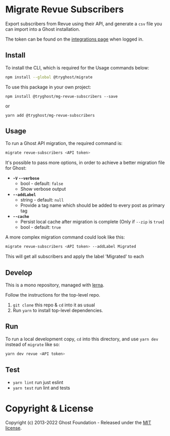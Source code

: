 # Migrate Revue Subscribers

Export subscribers from Revue using their API, and generate a `csv` file you can import into a Ghost installation.

The token can be found on the [integrations page](https://www.getrevue.co/app/integrations) when logged in.


## Install

To install the CLI, which is required for the Usage commands below:

```sh
npm install --global @tryghost/migrate
```

To use this package in your own project:

`npm install @tryghost/mg-revue-subscribers --save`

or

`yarn add @tryghost/mg-revue-subscribers`


## Usage


To run a Ghost API migration, the required command is:

```sh
migrate revue-subscribers <API token>
```

It's possible to pass more options, in order to achieve a better migration file for Ghost:

- **`-V` `--verbose`**
    - bool - default: `false`
    - Show verbose output
- **`--addLabel`**
    - string - default: `null`
    - Provide a tag name which should be added to every post as primary tag
- **`--cache`** 
    - Persist local cache after migration is complete (Only if `--zip` is `true`)
    - bool - default: `true`

A more complex migration command could look like this:

```sh
migrate revue-subscribers <API token> --addLabel Migrated
```

This will get all subscribers and apply the label 'Migrated' to each


## Develop

This is a mono repository, managed with [lerna](https://lerna.js.org).

Follow the instructions for the top-level repo.
1. `git clone` this repo & `cd` into it as usual
2. Run `yarn` to install top-level dependencies.


## Run

To run a local development copy, `cd` into this directory, and use `yarn dev` instead of `migrate` like so:

```sh
yarn dev revue <API token>
```


## Test

- `yarn lint` run just eslint
- `yarn test` run lint and tests


# Copyright & License

Copyright (c) 2013-2022 Ghost Foundation - Released under the [MIT license](LICENSE).

